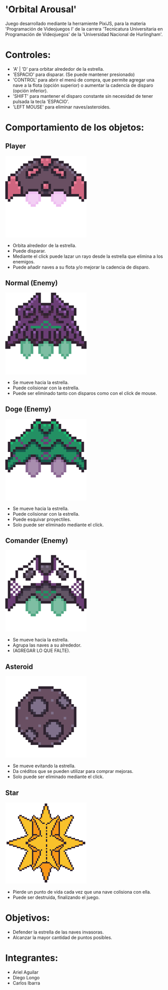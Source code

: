 # 'Orbital Arousal'

Juego desarrollado mediante la herramiente PixiJS, para la materia 'Programación de Videojuegos I' de la carrera 'Tecnicatura Universitaria en Programación de Videojuegos' de la 'Universidad Nacional de Hurlingham'.

# Controles:

- 'A' | 'D' para orbitar alrededor de la estrella.
- 'ESPACIO' para disparar. (Se puede mantener presionado)
- 'CONTROL' para abrir el menú de compra, que permite agregar una nave a la flota (opción superior) o aumentar la cadencia de disparo (opción inferior).
- 'SHIFT' para mantener el disparo constante sin necesidad de tener pulsada la tecla 'ESPACIO'.
- 'LEFT MOUSE' para eliminar naves/asteroides.

# Comportamiento de los objetos:

## Player

![Player](./readme-images/player_ship1.png)

- Orbita alrededor de la estrella.
- Puede disparar.
- Mediante el click puede lazar un rayo desde la estrella que elimina a los enemigos.
- Puede añadir naves a su flota y/o mejorar la cadencia de disparo.

## Normal (Enemy)

![Normal Enemy](./readme-images/enemy1_ship1.png)

- Se mueve hacia la estrella.
- Puede colisionar con la estrella.
- Puede ser eliminado tanto con disparos como con el click de mouse.

## Doge (Enemy)

![Doge Enemy](./readme-images/enemy2_ship1.png)

- Se mueve hacia la estrella.
- Puede colisionar con la estrella.
- Puede esquivar proyectiles.
- Solo puede ser eliminado mediante el click.

## Comander (Enemy)

![Commander Enemy](./readme-images/commander_ship1.png)

- Se mueve hacia la estrella.
- Agrupa las naves a su alrededor.
- (AGREGAR LO QUE FALTE).

## Asteroid

![Asteroid](./readme-images/asteroid1.png)

- Se mueve evitando la estrella.
- Da créditos que se pueden utilizar para comprar mejoras.
- Solo puede ser eliminado mediante el click.

## Star

![Star](./readme-images/star1.png)

- Pierde un punto de vida cada vez que una nave colisiona con ella.
- Puede ser destruida, finalizando el juego.

# Objetivos:

- Defender la estrella de las naves invasoras.
- Alcanzar la mayor cantidad de puntos posibles.

# Integrantes:

- Ariel Aguilar
- Diego Longo
- Carlos Ibarra